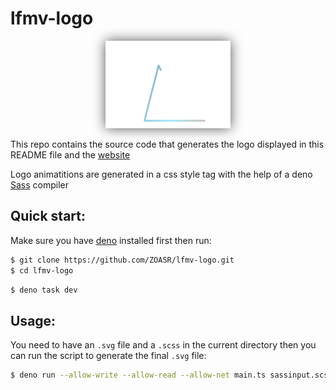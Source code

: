 # lfmv-logo

<p align="center" style="filter: drop-shadow(0 0 10px #000a)">
	<img src="./lfmv-logo.svg" width="200" height="auto" >
</p>

This repo contains the source code that generates the logo displayed in this README file and the [website](https://lastfm-viewer.vercel.app/)

Logo animatitions are generated in a css style tag with the help of a deno [Sass](https://sass-lang.com/) compiler

## Quick start:

Make sure you have [deno](https://deno.com/) installed first then run:

```sh
$ git clone https://github.com/ZOASR/lfmv-logo.git
$ cd lfmv-logo
```

```sh
$ deno task dev
```

## Usage:

You need to have an `.svg` file and a `.scss` in the current directory then you can run the script to generate the final `.svg` file:

```sh
$ deno run --allow-write --allow-read --allow-net main.ts sassinput.scss svginput.svg [out.svg]
```

